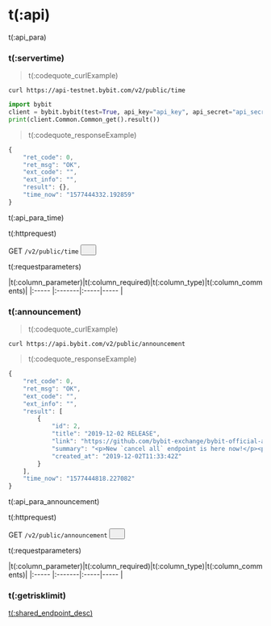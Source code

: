 # t(:api)
t(:api_para)

### t(:servertime)
> t(:codequote_curlExample)

```console
curl https://api-testnet.bybit.com/v2/public/time
```

```python
import bybit
client = bybit.bybit(test=True, api_key="api_key", api_secret="api_secret")
print(client.Common.Common_get().result())
```

> t(:codequote_responseExample)

```javascript
{
    "ret_code": 0,
    "ret_msg": "OK",
    "ext_code": "",
    "ext_info": "",
    "result": {},
    "time_now": "1577444332.192859"
}
```
t(:api_para_time)

<p class="fake_header">t(:httprequest)</p>
GET
<code><span id=vpTime>/v2/public/time</span></code>
<button class="clipboard_button" data-clipboard-action="copy" data-clipboard-target="#vpTime"><img src="/images/copy_to_clipboard.png" height=15 width=15></img></button>

<p class="fake_header">t(:requestparameters)</p>
|t(:column_parameter)|t(:column_required)|t(:column_type)|t(:column_comments)|
|:----- |:-------|:-----|----- |

### t(:announcement)
> t(:codequote_curlExample)

```console
curl https://api.bybit.com/v2/public/announcement
```

> t(:codequote_responseExample)

```javascript
{
    "ret_code": 0,
    "ret_msg": "OK",
    "ext_code": "",
    "ext_info": "",
    "result": [
        {
            "id": 2,
            "title": "2019-12-02 RELEASE",
            "link": "https://github.com/bybit-exchange/bybit-official-api-docs/blob/master/en/CHANGELOG.md",
            "summary": "<p>New `cancel all` endpoint is here now!</p><p>Additionally, we strongly recommend that you use the new released place and cancel active V2 endpoints, which are more stable and efficient.The old ones are deprecated (although still working for the time be",
            "created_at": "2019-12-02T11:33:42Z"
        }
    ],
    "time_now": "1577444818.227082"
}
```

t(:api_para_announcement)

<p class="fake_header">t(:httprequest)</p>
GET
<code><span id=vpAnnouncement>/v2/public/announcement</span></code>
<button class="clipboard_button" data-clipboard-action="copy" data-clipboard-target="#vpAnnouncement"><img src="/images/copy_to_clipboard.png" height=15 width=15></img></button>

<p class="fake_header">t(:requestparameters)</p>
|t(:column_parameter)|t(:column_required)|t(:column_type)|t(:column_comments)|
|:----- |:-------|:-----|----- |



### t(:getrisklimit)
<a href="/docs/inverse#t-getrisklimit">t(:shared_endpoint_desc)</a>
